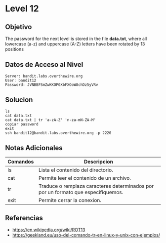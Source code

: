 # Level 12
## Objetivo
The password for the next level is stored in the file **data.txt**, where all lowercase (a-z) and uppercase (A-Z) letters have been rotated by 13 positions
## Datos de Acceso al Nivel
```
Server: bandit.labs.overthewire.org
User: bandit12
Password: JVNBBFSmZwKKOP0XbFXOoW8chDz5yVRv

```

## Solucion

```Bash:
ls
cat data.txt
cat data.txt | tr 'a-zA-Z' 'n-za-mN-ZA-M'
copiar password
exit
ssh bandit12@bandit.labs.overthewire.org -p 2220
```

## Notas Adicionales
|**Comandos**|**Descripcion**|
|--------|-------------|
|ls |Lista el contenido del directorio.|
|cat|Permite leer el contenido de un archivo.|
|tr|Traduce o remplaza caracteres determinados por por un formato que especifiquemos.|
|exit|Permite cerrar la conexion.|

## Referencias
* https://en.wikipedia.org/wiki/ROT13
* https://geekland.eu/uso-del-comando-tr-en-linux-y-unix-con-ejemplos/

